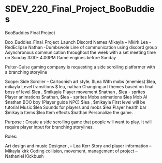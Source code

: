 # SDEV_220_Final_Project_BooBuddies
BooBuddies Final Project 

Boo_Buddies_Final_Project_Launch
Discord Names
Mikayla – Mkirk
Lea  - RedEclipse
Nathan -Dumbswole
Line of communication using discord group 
Asynchronous communication throughout the week with a set meeting time on Sunday 3:00- 4:00PM
Game engines before Sunday

Pulter-Guise gaming company is requesting a side scrolling platformer with a branching storyline

Scope:
Side Scroller – Cartoonish art style.  $Lea
With mobs (enemies)  $lea, mikayla
Level transitions $ lea, nathan
Changing art themes based on final boss of level $lea , $mikayla
Player movement $nathan , $lea - sprites
Player animations $nathan, $lea - sprites
Mobs animations $lea
Mob AI $nathan
BOO boy (Player guide NPC) $lea , $mikayla
First level will be tutorial
Music $lea
Sounds for players and mobs $lea
Player health  bar $mikayla 
Items $lea
Item effects $nathan
Personalize the game.

Purpose : Create a side scrolling game that people will want to play. It will require player input for branching storylines.  

Roles:

Art design and music Designer ,  – Lea Kerr
Story and player information – Mikayla kirk
Coding collision, movement, management of project – Nathaniel Kickbush
